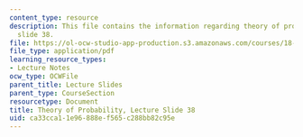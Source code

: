 ```yaml
---
content_type: resource
description: This file contains the information regarding theory of probability, lecture
  slide 38.
file: https://ol-ocw-studio-app-production.s3.amazonaws.com/courses/18-175-theory-of-probability-spring-2014/ca33cca11e96888ef565c288bb82c95e_MIT18_175S14_Lecture38.pdf
file_type: application/pdf
learning_resource_types:
- Lecture Notes
ocw_type: OCWFile
parent_title: Lecture Slides
parent_type: CourseSection
resourcetype: Document
title: Theory of Probability, Lecture Slide 38
uid: ca33cca1-1e96-888e-f565-c288bb82c95e
---
```

